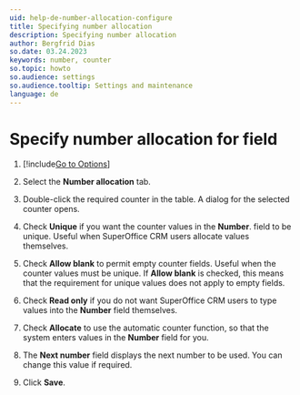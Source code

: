 ```yaml
---
uid: help-de-number-allocation-configure
title: Specifying number allocation
description: Specifying number allocation
author: Bergfrid Dias
so.date: 03.24.2023
keywords: number, counter
so.topic: howto
so.audience: settings
so.audience.tooltip: Settings and maintenance
language: de
---
```


# Specify number allocation for field

1. [!include[Go to Options](../includes/open-options.md)]

2. Select the **Number allocation** tab.

3. Double-click the required counter in the table. A dialog for the selected counter opens.

4. Check **Unique** if you want the counter values in the **Number**. field to be unique. Useful when SuperOffice CRM users allocate values themselves.

5. Check **Allow blank** to permit empty counter fields. Useful when the counter values must be unique. If **Allow blank** is checked, this means that the requirement for unique values does not apply to empty fields.

6. Check **Read only** if you do not want SuperOffice CRM users to type values into the **Number** field themselves.

7. Check **Allocate** to use the automatic counter function, so that the system enters values in the **Number** field for you.

8. The **Next number** field displays the next number to be used. You can change this value if required.

9. Click **Save**.

<!-- Referenced links -->

<!-- Referenced images -->

